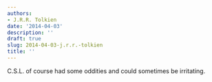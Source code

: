 ```yaml
---
authors:
- J.R.R. Tolkien
date: '2014-04-03'
description: ''
draft: true
slug: 2014-04-03-j.r.r.-tolkien
title: ''
---
```

C.S.L. of course had some oddities and could sometimes be irritating.




